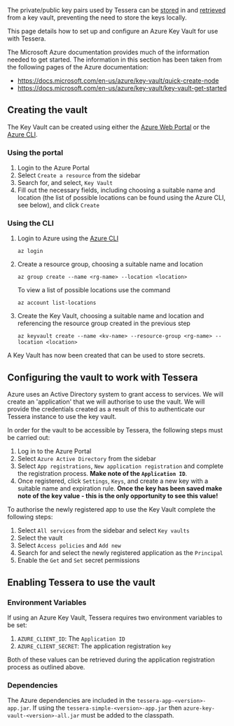 
The private/public key pairs used by Tessera can be [stored](../Keys) in and [retrieved](../../../Configuration/Keys) from a key vault, preventing the need to store the keys locally.

This page details how to set up and configure an Azure Key Vault for use with Tessera.

The Microsoft Azure documentation provides much of the information needed to get started.  The information in this section has been taken from the following pages of the Azure documentation:

* https://docs.microsoft.com/en-us/azure/key-vault/quick-create-node
* https://docs.microsoft.com/en-us/azure/key-vault/key-vault-get-started

## Creating the vault
The Key Vault can be created using either the [Azure Web Portal](https://azure.microsoft.com/en-gb/features/azure-portal/) or the [Azure CLI](https://docs.microsoft.com/en-gb/cli/azure/install-azure-cli?view=azure-cli-latest).
### Using the portal
1. Login to the Azure Portal
1. Select `Create a resource` from the sidebar
1. Search for, and select, `Key Vault`
1. Fill out the necessary fields, including choosing a suitable name and location (the list of possible locations can be found using the Azure CLI, see below), and click `Create`

### Using the CLI
1. Login to Azure using the [Azure CLI](https://docs.microsoft.com/en-gb/cli/azure/install-azure-cli?view=azure-cli-latest)
    ```
    az login
    ```
    
1. Create a resource group, choosing a suitable name and location 

    ```
    az group create --name <rg-name> --location <location>
    ``` 
    
    To view a list of possible locations use the command 
    
    ```
    az account list-locations
    ```  

1. Create the Key Vault, choosing a suitable name and location and referencing the resource group created in the previous step
    ```
    az keyvault create --name <kv-name> --resource-group <rg-name> --location <location>
    ```
A Key Vault has now been created that can be used to store secrets.

## Configuring the vault to work with Tessera
Azure uses an Active Directory system to grant access to services.  We will create an 'application' that we will authorise to use the vault.  We will provide the credentials created as a result of this to authenticate our Tessera instance to use the key vault.  

In order for the vault to be accessible by Tessera, the following steps must be carried out:

1. Log in to the Azure Portal
1. Select `Azure Active Directory` from the sidebar 
1. Select `App registrations`, `New application registration` and complete the registration process. **Make note of the `Application ID`**.
1. Once registered, click `Settings`, `Keys`, and create a new key with a suitable name and expiration rule. **Once the key has been saved make note of the key value - this is the only opportunity to see this value!**

To authorise the newly registered app to use the Key Vault complete the following steps:

1. Select `All services` from the sidebar and select `Key vaults`
1. Select the vault 
1. Select `Access policies` and `Add new`
1. Search for and select the newly registered application as the `Principal`
1. Enable the `Get` and `Set` secret permissions 

## Enabling Tessera to use the vault
### Environment Variables

If using an Azure Key Vault, Tessera requires two environment variables to be set:

1. `AZURE_CLIENT_ID`: The `Application ID`
1. `AZURE_CLIENT_SECRET`: The application registration `key`

Both of these values can be retrieved during the application registration process as outlined above.

### Dependencies
The Azure dependencies are included in the `tessera-app-<version>-app.jar`.  If using the `tessera-simple-<version>-app.jar` then `azure-key-vault-<version>-all.jar` must be added to the classpath.
